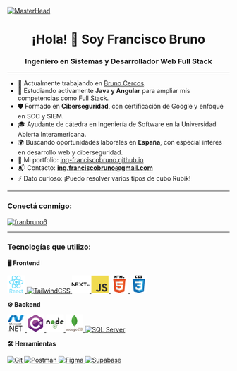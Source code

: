 [![MasterHead](https://vjvduuvpnwahspswrzkl.supabase.co/storage/v1/object/sign/portfolio/Banner.png?token=eyJraWQiOiJzdG9yYWdlLXVybC1zaWduaW5nLWtleV9jMmQyOGQ5MC0xYTEwLTRhNDAtYjA4Ny1mMGI2M2IyNTNmYzYiLCJhbGciOiJIUzI1NiJ9.eyJ1cmwiOiJwb3J0Zm9saW8vQmFubmVyLnBuZyIsImlhdCI6MTc1MzcxMzY1MCwiZXhwIjoxNzg1MjQ5NjUwfQ.3OeCN7FPGbaBdn83CvyoqMSYiG-6sXFhS3MAIMLJ8qE)](https://github.com/ing-franciscobruno)

<h1 align="center">¡Hola! 👋 Soy Francisco Bruno</h1>
<h3 align="center">Ingeniero en Sistemas y Desarrollador Web Full Stack</h3>

---

- 🔭 Actualmente trabajando en [Bruno Cercos](https://www.brunocercos.com).
- 🧠 Estudiando activamente **Java y Angular** para ampliar mis competencias como Full Stack.
- 🛡️ Formado en **Ciberseguridad**, con certificación de Google y enfoque en SOC y SIEM.
- 🎓 Ayudante de cátedra en Ingeniería de Software en la Universidad Abierta Interamericana.
- 🌍 Buscando oportunidades laborales en **España**, con especial interés en desarrollo web y ciberseguridad.
- 💼 Mi portfolio: [ing-franciscobruno.github.io](https://ing-franciscobruno.github.io/)
- 📬 Contacto: **ing.franciscobruno@gmail.com**
- ⚡ Dato curioso: ¡Puedo resolver varios tipos de cubo Rubik!

---

<h3 align="left">Conectá conmigo:</h3>
<p align="left">
  <a href="https://linkedin.com/in/ing-franciscobruno" target="blank">
    <img align="center" src="https://raw.githubusercontent.com/rahuldkjain/github-profile-readme-generator/master/src/images/icons/Social/linked-in-alt.svg" alt="franbruno6" height="30" width="40" />
  </a>
</p>

---

<h3 align="left">Tecnologías que utilizo:</h3>

**🖥️ Frontend**
<p align="left">
  <a href="https://reactjs.org/" target="_blank" rel="noreferrer">
    <img src="https://raw.githubusercontent.com/devicons/devicon/master/icons/react/react-original-wordmark.svg" alt="React" width="40" height="40"/>
  </a>
  <a href="https://tailwindcss.com/" target="_blank" rel="noreferrer">
    <img src="https://www.vectorlogo.zone/logos/tailwindcss/tailwindcss-icon.svg" alt="TailwindCSS" width="40" height="40"/>
  </a>
  <a href="https://nextjs.org/" target="_blank" rel="noreferrer">
    <img src="https://raw.githubusercontent.com/devicons/devicon/master/icons/nextjs/nextjs-original-wordmark.svg" alt="Next.js" width="40" height="40"/>
  </a>
  <a href="https://developer.mozilla.org/en-US/docs/Web/JavaScript" target="_blank" rel="noreferrer">
    <img src="https://raw.githubusercontent.com/devicons/devicon/master/icons/javascript/javascript-original.svg" alt="JavaScript" width="40" height="40"/>
  </a>
  <a href="https://www.w3.org/html/" target="_blank" rel="noreferrer">
    <img src="https://raw.githubusercontent.com/devicons/devicon/master/icons/html5/html5-original-wordmark.svg" alt="HTML5" width="40" height="40"/>
  </a>
  <a href="https://www.w3schools.com/css/" target="_blank" rel="noreferrer">
    <img src="https://raw.githubusercontent.com/devicons/devicon/master/icons/css3/css3-original-wordmark.svg" alt="CSS3" width="40" height="40"/>
  </a>
</p>

**⚙️ Backend**
<p align="left">
  <a href="https://dotnet.microsoft.com/" target="_blank" rel="noreferrer">
    <img src="https://raw.githubusercontent.com/devicons/devicon/master/icons/dot-net/dot-net-original-wordmark.svg" alt=".NET" width="40" height="40"/>
  </a>
  <a href="https://www.w3schools.com/cs/" target="_blank" rel="noreferrer">
    <img src="https://raw.githubusercontent.com/devicons/devicon/master/icons/csharp/csharp-original.svg" alt="C#" width="40" height="40"/>
  </a>
  <a href="https://nodejs.org" target="_blank" rel="noreferrer">
    <img src="https://raw.githubusercontent.com/devicons/devicon/master/icons/nodejs/nodejs-original-wordmark.svg" alt="Node.js" width="40" height="40"/>
  </a>
  <a href="https://www.mongodb.com/" target="_blank" rel="noreferrer">
    <img src="https://raw.githubusercontent.com/devicons/devicon/master/icons/mongodb/mongodb-original-wordmark.svg" alt="MongoDB" width="40" height="40"/>
  </a>
  <a href="https://www.microsoft.com/en-us/sql-server" target="_blank" rel="noreferrer">
    <img src="https://www.svgrepo.com/show/303229/microsoft-sql-server-logo.svg" alt="SQL Server" width="40" height="40"/>
  </a>
</p>

**🛠️ Herramientas**
<p align="left">
  <a href="https://git-scm.com/" target="_blank" rel="noreferrer">
    <img src="https://www.vectorlogo.zone/logos/git-scm/git-scm-icon.svg" alt="Git" width="40" height="40"/>
  </a>
  <a href="https://postman.com" target="_blank" rel="noreferrer">
    <img src="https://www.vectorlogo.zone/logos/getpostman/getpostman-icon.svg" alt="Postman" width="40" height="40"/>
  </a>
  <a href="https://www.figma.com/" target="_blank" rel="noreferrer">
    <img src="https://www.vectorlogo.zone/logos/figma/figma-icon.svg" alt="Figma" width="40" height="40"/>
  </a>
  <a href="https://supabase.com/" target="_blank" rel="noreferrer">
    <img src="https://www.vectorlogo.zone/logos/supabase/supabase-icon.svg" alt="Supabase" width="40" height="40"/>
  </a>
</p>
